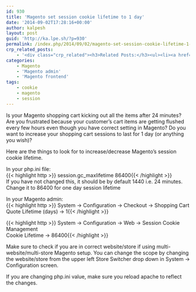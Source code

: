 ```yaml
---
id: 930
title: 'Magento set session cookie lifetime to 1 day'
date: '2014-09-02T17:28:16+00:00'
author: kalpesh
layout: post
guid: 'http://ka.lpe.sh/?p=930'
permalink: /index.php/2014/09/02/magento-set-session-cookie-lifetime-1-day/
crp_related_posts:
    - '<div class="crp_related"><h3>Related Posts:</h3><ul><li><a href="http://ka.lpe.sh/2011/12/31/magento-getting-back-shopping-cart-items-after-order-fails/"     class="crp_title">Magento: Getting back shopping cart items after order fails</a></li><li><a href="http://ka.lpe.sh/2014/08/22/magento-auto-remove-out-of-stock-items-from-shopping-cart/"     class="crp_title">Magento auto remove out of stock items from shopping cart</a></li><li><a href="http://ka.lpe.sh/2014/08/22/magento-reload-top-mini-cart-programatically/"     class="crp_title">Magento reload top mini cart programatically</a></li><li><a href="http://ka.lpe.sh/2014/01/05/magento-continue-shopping-link-to-last-added-products-category-page/"     class="crp_title">Magento continue shopping link to last added product&#8217;s category page</a></li><li><a href="http://ka.lpe.sh/2013/11/03/magento-remove-session-id-from-url/"     class="crp_title">Magento remove session id from URL</a></li></ul></div>'
categories:
    - Magento
    - 'Magento admin'
    - 'Magento frontend'
tags:
    - cookie
    - magento
    - session
---
```


Is your Magento shopping cart kicking out all the items after 24 minutes? Are you frustrated because your customer’s cart items are getting flushed every few hours even though you have correct setting in Magento? Do you want to increase your shopping cart sessions to last for 1 day (or anything you wish)?

Here are the things to look for to increase/decrease Magento’s session cookie lifetime.

In your php.ini file:  
{{< highlight http >}} session.gc_maxlifetime 86400{{< /highlight >}}  
If you have not changed this, it should be by default 1440 i.e. 24 minutes. Change it to 86400 for one day session lifetime

In your Magento admin:  
{{< highlight http >}} System -> Configuration -> Checkout -> Shopping Cart  
Quote Lifetime (days) -> 1{{< /highlight >}}

{{< highlight http >}} System -> Configuration -> Web -> Session Cookie Management  
Cookie Lifetime -> 86400{{< /highlight >}}

Make sure to check if you are in correct website/store if using multi-website/multi-store Magento setup. You can change the scope by changing the website/store from the upper left Store Switcher drop down in System -> Configuration screen.

If you are changing php.ini value, make sure you reload apache to reflect the changes.